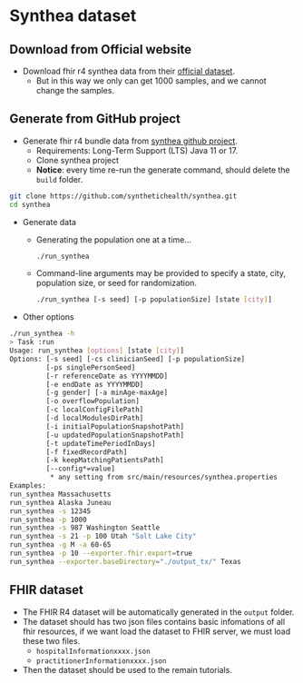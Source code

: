 # Synthea dataset

## Download from Official website
- Download fhir r4 synthea data from their [official dataset](https://synthea.mitre.org/downloads).
  - But in this way we only can get 1000 samples, and we cannot change the samples.

## Generate from GitHub project
- Generate fhir r4 bundle data from [synthea github project](https://github.com/synthetichealth/synthea).
  - Requirements: Long-Term Support (LTS) Java 11 or 17.
  - Clone synthea project
  - **Notice**: every time re-run the generate command, should delete the `build` folder.
```bash
git clone https://github.com/synthetichealth/synthea.git
cd synthea
```
  - Generate data
    - Generating the population one at a time...
        ```bash
        ./run_synthea
        ```
    
    - Command-line arguments may be provided to specify a state, city, population size, or seed for randomization.

        ```bash
        ./run_synthea [-s seed] [-p populationSize] [state [city]]
        ```

  - Other options
```bash
./run_synthea -h   
> Task :run
Usage: run_synthea [options] [state [city]]
Options: [-s seed] [-cs clinicianSeed] [-p populationSize]
         [-ps singlePersonSeed]
         [-r referenceDate as YYYYMMDD]
         [-e endDate as YYYYMMDD]
         [-g gender] [-a minAge-maxAge]
         [-o overflowPopulation]
         [-c localConfigFilePath]
         [-d localModulesDirPath]
         [-i initialPopulationSnapshotPath]
         [-u updatedPopulationSnapshotPath]
         [-t updateTimePeriodInDays]
         [-f fixedRecordPath]
         [-k keepMatchingPatientsPath]
         [--config*=value]
          * any setting from src/main/resources/synthea.properties
Examples:
run_synthea Massachusetts
run_synthea Alaska Juneau
run_synthea -s 12345
run_synthea -p 1000
run_synthea -s 987 Washington Seattle
run_synthea -s 21 -p 100 Utah "Salt Lake City"
run_synthea -g M -a 60-65
run_synthea -p 10 --exporter.fhir.export=true
run_synthea --exporter.baseDirectory="./output_tx/" Texas
```

## FHIR dataset

- The FHIR R4 dataset will be automatically generated in the `output` folder.
- The dataset should has two json files contains basic infomations of all fhir resources, if we want load the dataset to FHIR server, we must load these two files.
  - `hospitalInformationxxxx.json`
  - `practitionerInformationxxxx.json`
- Then the dataset should be used to the remain tutorials.